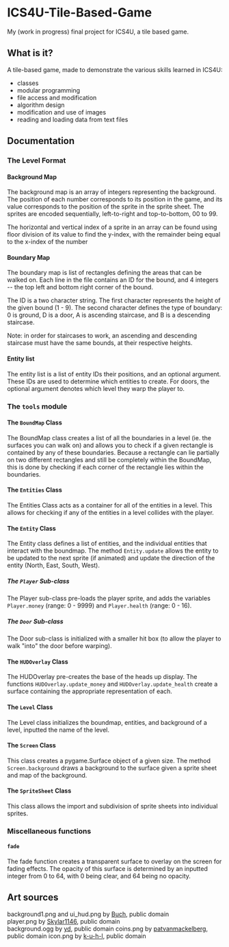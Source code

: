 # ICS4U-Tile-Based-Game

My (work in progress) final project for ICS4U, a tile based game.

## What is it?
A tile-based game, made to demonstrate the various skills learned in ICS4U:

 * classes
 * modular programming
 * file access and modification
 * algorithm design
 * modification and use of images
 * reading and loading data from text files

## Documentation
### The Level Format
#### Background Map
The background map is an array of integers representing the background. The position of each number corresponds to its
position in the game, and its value corresponds to the position of the sprite in the sprite sheet. The sprites are
encoded sequentially, left-to-right and top-to-bottom, 00 to 99.

The horizontal and vertical index of a sprite in an array can be found using floor division of its value to find the
y-index, with the remainder being equal to the x-index of the number

#### Boundary Map
The boundary map is list of rectangles defining the areas that can be walked on. Each line in the file contains an ID
for the bound, and 4 integers -- the top left and bottom right corner of the bound.

The ID is a two character string. The first character represents the height of the given bound (1 - 9). The second
character defines the type of boundary: 0 is ground, D is a door, A is ascending staircase, and B is a descending
staircase.

Note: in order for staircases to work, an ascending and descending staircase must have the same bounds, at their
respective heights.

#### Entity list
The entity list is a list of entity IDs their positions, and an optional argument. These IDs are used to determine which
entities to create. For doors, the optional argument denotes which level they warp the player to.

### The `tools` module
#### The `BoundMap` Class
The BoundMap class creates a list of all the boundaries in a level (ie. the surfaces you can walk on) and allows you to check if
a given rectangle is contained by any of these boundaries. Because a rectangle can lie partially on two different
rectangles and still be completely within the BoundMap, this is done by checking if each corner of the rectangle lies
within the boundaries.

#### The `Entities` Class
The Entities Class acts as a container for all of the entities in a level. This allows for checking if any of the
entities in a level collides with the player.

#### The `Entity` Class
The Entity class defines a list of entities, and the individual entities that interact with the boundmap. The method
`Entity.update` allows the entity to be updated to the next sprite (if animated) and update the direction of the entity
(North, East, South, West).

##### The `Player` Sub-class
The Player sub-class pre-loads the player sprite, and adds the variables `Player.money` (range: 0 - 9999) and `Player.health`
(range: 0 - 16).

##### The `Door` Sub-class
The Door sub-class is initialized with a smaller hit box (to allow the player to walk "into" the door before warping).

#### The `HUDOverlay` Class
The HUDOverlay pre-creates the base of the heads up display. The functions `HUDOverlay.update_money` and
`HUDOverlay.update_health` create a surface containing the appropriate representation of each.

#### The `Level` Class
The Level class initializes the boundmap, entities, and background of a level, inputted the name of the level.

#### The `Screen` Class
This class creates a pygame.Surface object of a given size. The method `Screen.background` draws a background to the
surface given a sprite sheet and map of the background.

#### The `SpriteSheet` Class
This class allows the import and subdivision of sprite sheets into individual sprites.

### Miscellaneous functions
#### `fade`
The fade function creates a transparent surface to overlay on the screen for fading effects. The opacity of this surface
is determined by an inputted integer from 0 to 64, with 0 being clear, and 64 being no opacity.

## Art sources
background1.png and ui_hud.png by [Buch](http://opengameart.org/users/buch), public domain  
player.png by [Skylar1146](http://opengameart.org/users/Skylar1146), public domain  
background.ogg by [yd](http://opengameart.org/users/yd), public domain
coins.png by [patvanmackelberg](https://twitter.com/helplessisland), public domain
icon.png by [k-u-h-l](https://github.com/k-u-h-l), public domain
